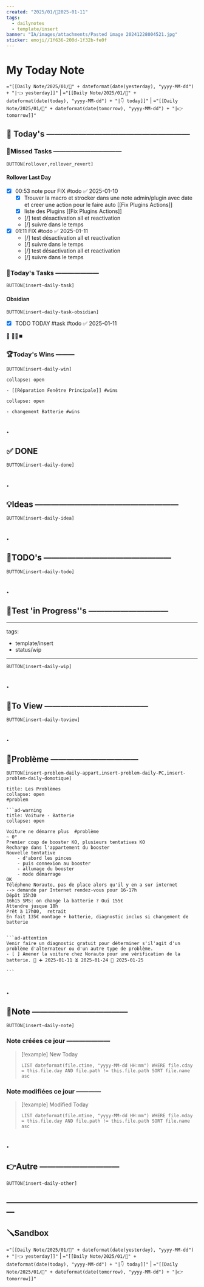 ```yaml
---
created: "2025/01/📒2025-01-11"
tags:
  - dailynotes
  - template/insert
banner: "IA/images/attachments/Pasted image 20241228004521.jpg"
sticker: emoji//1f636-200d-1f32b-fe0f
---
```

# My Today Note
`="[[Daily Note/2025/01/📒" + dateformat(date(yesterday), "yyyy-MM-dd") + "|👈 yesterday]]"` | `="[[Daily Note/2025/01/📒" + dateformat(date(today), "yyyy-MM-dd") + "|👇 today]]"` | `="[[Daily Note/2025/01/📒" + dateformat(date(tomorrow), "yyyy-MM-dd") + "|👉 tomorrow]]"`

## 📅 Today's ——————————————————

### 🥷Missed Tasks ———————————

`BUTTON[rollover,rollover_revert]`
#### Rollover Last Day
- [x] 00:53 note pour FIX #todo ✅ 2025-01-10
	- [x] Trouver la macro et strocker dans une note admin/plugin avec date et creer une action pour le faire auto [[Fix Plugins Actions]]
	- [x] liste des Plugins [[Fix Plugins Actions]]
	- [/] test désactivation all et reactivation  
	- [/] suivre dans le temps  
- [x] 01:11 FIX #todo ✅ 2025-01-11
	- [/] test désactivation all et reactivation  
	- [/] suivre dans le temps  
	- [/] test désactivation all et reactivation  
	- [/] suivre dans le temps  

### 🚀Today's Tasks ———————

 `BUTTON[insert-daily-task]`


#### Obsidian

`BUTTON[insert-daily-task-obsidian]`

- [x] TODO TODAY #task #todo ✅ 2025-01-11

🛟 📎💬⏹️
### 🏆Today's Wins ———

`BUTTON[insert-daily-win]`

````ad-success
collapse: open

- [[Réparation Fenêtre Principale]] #wins 

````

````ad-success
collapse: open

- changement Batterie #wins 

````

## .
## ✅ DONE 

 `BUTTON[insert-daily-done]`
## .
## 💡Ideas ——————————————————

 `BUTTON[insert-daily-idea]`
## .
## 📎TODO's ————————————————

`BUTTON[insert-daily-todo]`
## .
## 🧪Test 'in Progress''s ——————————
---
tags:
  - template/insert
  - status/wip
---



`BUTTON[insert-daily-wip]`
## .
## 👀To View —————————————

`BUTTON[insert-daily-toview]`
## .
## 🚨Problème ———————————

`BUTTON[insert-problem-daily-appart,insert-problem-daily-PC,insert-problem-daily-domotique]`

````ad-danger
title: Les Problèmes
collapse: open
#problem

```ad-warning
title: Voiture - Batterie 
collapse: open

Voiture ne démarre plus  #problème 
~ 0° 
Premier coup de booster KO, plusieurs tentatives KO
Recharge dans l'appartement du booster
Nouvelle tentative 
    - d'abord les pinces 
    - puis connexion au booster 
    - allumage du booster 
    - mode démarrage 
OK 
Téléphone Norauto, pas de place alors qu'il y en a sur internet 
--> demande par Internet rendez-vous pour 16-17h 
Dépôt 15h30
16h15 SMS: on change la batterie ? Oui 155€
Attendre jusque 18h 
Prêt à 17h00,  retrait 
En fait 135€ montage + batterie, diagnostic inclus si changement de batterie 


```ad-attention
Venir faire un diagnostic gratuit pour déterminer s'il'agit d'un problème d'alternateur ou d'un autre type de problème.
- [ ] Amener la voiture chez Norauto pour une vérification de la batterie. 🔺 ➕ 2025-01-11 ⏳ 2025-01-24 📅 2025-01-25

```

````



## .
## 📝Note ————————————

`BUTTON[insert-daily-note]`
### Note créées ce jour ———————
> [!example] New Today
> ```dataview
> LIST dateformat(file.ctime, "yyyy-MM-dd HH:mm") WHERE file.cday = this.file.day AND file.path != this.file.path SORT file.name asc
> ```
> 
### Note modifiées ce jour ————
> [!example] Modified Today
> ```dataview 
> LIST dateformat(file.mtime, "yyyy-MM-dd HH:mm") WHERE file.mday = this.file.day AND file.path != this.file.path SORT file.name asc
> ```
> 

## .
## 👉Autre ——————————

`BUTTON[insert-daily-other]`

## —————————————————————————
## 🪛Sandbox 







`="[[Daily Note/2025/01/📒" + dateformat(date(yesterday), "yyyy-MM-dd") + "|👈 yesterday]]"` | `="[[Daily Note/2025/01/📒" + dateformat(date(today), "yyyy-MM-dd") + "|👇 today]]"` | `="[[Daily Note/2025/01/📒" + dateformat(date(tomorrow), "yyyy-MM-dd") + "|👉 tomorrow]]"`
